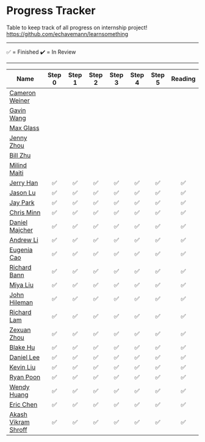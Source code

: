 # Progress Tracker

Table to keep track of all progress on internship project! <br />https://github.com/echavemann/learnsomething

---

✅ = Finished
✔️ = In Review

---

| Name                                                               | Step 0 | Step 1 | Step 2 | Step 3 | Step 4 | Step 5 | Reading |
| ------------------------------------------------------------------ | :----: | :----: | :----: | :----: | :----: | :----: | :-----: |
| [Cameron Weiner]()                                                 ||||||||
| [Gavin Wang]()                                                     ||||||||
| [Max Glass]()                                                      ||||||||
| [Jenny Zhou]()                                                     ||||||||
| [Bill Zhu]()                                                       ||||||||
| [Milind Maiti]()                                                   ||||||||
| [Jerry Han](https://github.com/jerry-hannn/nuft-training)          |✅|✅|✅|✅|✅|✅|✅|
| [Jason Lu](https://github.com/Jasonxlu/learnsomething)             |✅|✅|✅|✅|✅|✅|✅|
| [Jay Park](https://github.com/kyeoul/learnsomething)               |✅|✅|✅|✅|✅|✅|✅|
| [Chris Minn](https://github.com/minnce/shxiv)                      |✅|✅|✅|✅|✅|✅|✅|
| [Daniel Majcher](https://github.com/daniel-majcher/learnsomething) |✅|✅|✅|✅|✅|✅|✅|
| [Andrew Li](https://github.com/andrlime/learnsomething)            |✅|✅|✅|✅|✅|✅|✅|
| [Eugenia Cao](https://github.com/eugenia0804/learnsomething)       |✅|✅|✅|✅|✅|✅|✅|
| [Richard Bann](https://github.com/drahc1R/learnsomething)          |✅|✅|✅|✅|✅|✅|✅
| [Miya Liu](https://github.com/miyaliu627/learnsomething)           |✅|✅|✅|✅|✅|✅|✅|
| [John Hileman](https://github.com/jhileman07/learnsomething)       |✅|✅|✅|✅|✅|✅|✅
| [Richard Lam](https://github.com/Lam-Richard/learnsomething)       |✅|✅|✅|✅|✅|✅|✅
| [Zexuan Zhou](https://github.com/HZZX0318/learnsomething)          |✅|✅|✅|✅|✅|✅|✅
| [Blake Hu](https://github.com/blake-hu/learnsomething)             |✅|✅|✅|✅|✅|✅|✅|
| [Daniel Lee](https://github.com/Dsl03/learnsomething/)             |✅|✅|✅|✅|✅|✅|✅|
| [Kevin Liu](https://github.com/kliu3638/learnsomething)            |✅|✅|✅|✅|✅|✅|✅|
| [Ryan Poon](https://github.com/ryanp8/learnsomething)              |✅|✅|✅|✅|✅|✅|✅
| [Wendy Huang](https://github.com/WendyHuang26/learnsomething)      |✅|✅|✅|✅|✅|✅|✅|
| [Eric Chen](https://github.com/10cirenehc/learnsomething)          |✅|✅|✅|✅|✅|✅|✅|
| [Akash Vikram Shroff](https://github.com/akashvshroff)             |✅|✅|✅|✅|✅|✅|✅|

